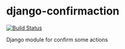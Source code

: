 django-confirmaction
====================

[![Build Status](https://travis-ci.org/Zapix/django-confirmaction.png?branch=master)](https://travis-ci.org/Zapix/django-confirmaction)

Django module for confirm some actions

